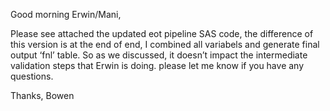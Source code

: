 Good morning Erwin/Mani,

Please see attached the updated eot pipeline SAS code, the difference of this version is at the end of end, I combined all variabels and generate final output ‘fnl’ table. So as we discussed, it doesn’t impact the intermediate validation steps that Erwin is doing. please let me know if you have any questions.

Thanks,
Bowen

